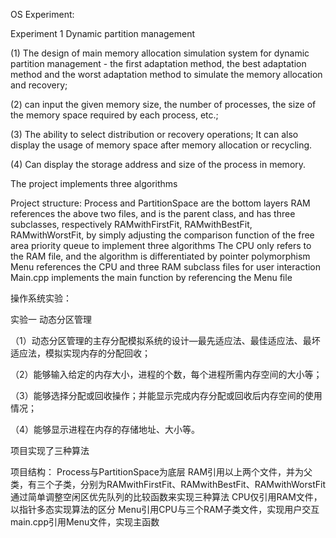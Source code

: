 OS Experiment:

Experiment 1 Dynamic partition management

(1) The design of main memory allocation simulation system for dynamic partition management - the first adaptation method, the best adaptation method and the worst adaptation method to simulate the memory allocation and recovery;

(2) can input the given memory size, the number of processes, the size of the memory space required by each process, etc.;

(3) The ability to select distribution or recovery operations; It can also display the usage of memory space after memory allocation or recycling.

(4) Can display the storage address and size of the process in memory.

The project implements three algorithms

Project structure:
Process and PartitionSpace are the bottom layers
RAM references the above two files, and is the parent class, and has three subclasses, respectively RAMwithFirstFit, RAMwithBestFit, RAMwithWorstFit, by simply adjusting the comparison function of the free area priority queue to implement three algorithms
The CPU only refers to the RAM file, and the algorithm is differentiated by pointer polymorphism
Menu references the CPU and three RAM subclass files for user interaction
Main.cpp implements the main function by referencing the Menu file

操作系统实验：

实验一 动态分区管理

（1）动态分区管理的主存分配模拟系统的设计—最先适应法、最佳适应法、最坏适应法，模拟实现内存的分配回收；

（2）能够输入给定的内存大小，进程的个数，每个进程所需内存空间的大小等； 

（3）能够选择分配或回收操作；并能显示完成内存分配或回收后内存空间的使用情况；

（4）能够显示进程在内存的存储地址、大小等。

项目实现了三种算法

项目结构：
Process与PartitionSpace为底层
RAM引用以上两个文件，并为父类，有三个子类，分别为RAMwithFirstFit、RAMwithBestFit、RAMwithWorstFit通过简单调整空闲区优先队列的比较函数来实现三种算法
CPU仅引用RAM文件，以指针多态实现算法的区分
Menu引用CPU与三个RAM子类文件，实现用户交互
main.cpp引用Menu文件，实现主函数
